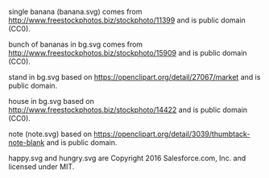 single banana (banana.svg) comes from http://www.freestockphotos.biz/stockphoto/11399 and is public domain (CC0).

bunch of bananas in bg.svg comes from http://www.freestockphotos.biz/stockphoto/15909 and is public domain (CC0).

stand in bg.svg based on https://openclipart.org/detail/27067/market and is public domain.

house in bg.svg based on http://www.freestockphotos.biz/stockphoto/14422 and is public domain (CC0).

note (note.svg) based on https://openclipart.org/detail/3039/thumbtack-note-blank and is public domain.

happy.svg and hungry.svg are Copyright 2016 Salesforce.com, Inc. and licensed under MIT.
